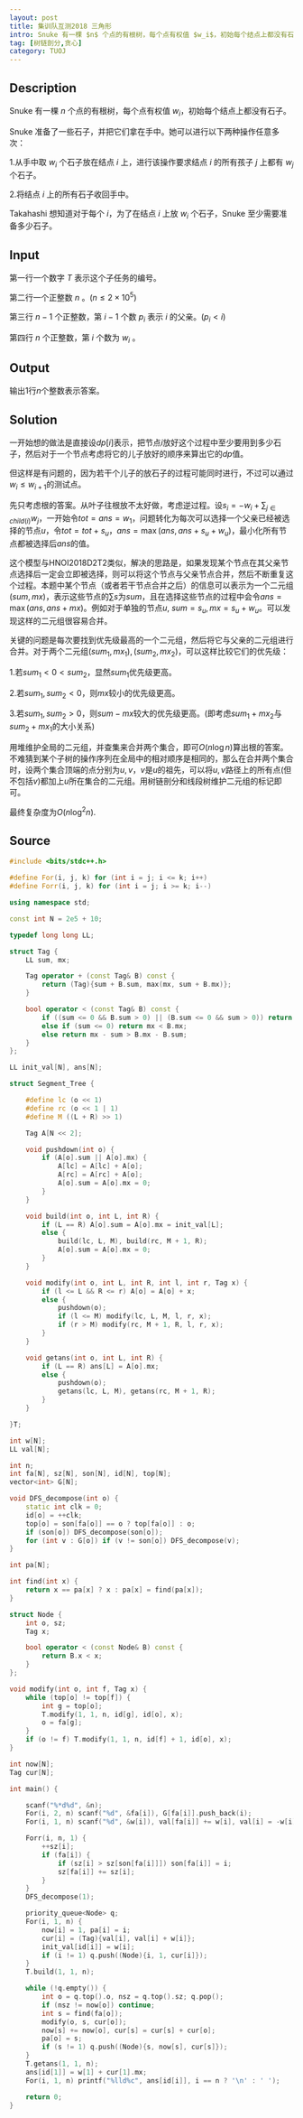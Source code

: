 ```yaml
---
layout: post
title: 集训队互测2018 三角形
intro: Snuke 有一棵 $n$ 个点的有根树，每个点有权值 $w_i$，初始每个结点上都没有石子。Snuke 准备了一些石子，并把它们拿在手中。她可以进行以下两种操作任意多次：1.从手中取 $w_i$ 个石子放在结点 $i$ 上，进行该操作要求结点 $i$ 的所有孩子 $j$ 上都有 $w_j$ 个石子。2.将结点 $i$ 上的所有石子收回手中。
tag: [树链剖分,贪心]
category: TUOJ
---
```


Description
---

Snuke 有一棵 $n$ 个点的有根树，每个点有权值 $w_i$，初始每个结点上都没有石子。

Snuke 准备了一些石子，并把它们拿在手中。她可以进行以下两种操作任意多次：

1.从手中取 $w_i$ 个石子放在结点 $i$ 上，进行该操作要求结点 $i$ 的所有孩子 $j$ 上都有 $w_j$ 个石子。

2.将结点 $i$ 上的所有石子收回手中。

Takahashi 想知道对于每个 $i$，为了在结点 $i$ 上放 $w_i$ 个石子，Snuke 至少需要准备多少石子。

Input
---

第一行一个数字 $T$ 表示这个子任务的编号。

第二行一个正整数 $n$ 。($n \le 2×10^5$)

第三行 $n−1$ 个正整数，第 $i−1$ 个数 $p_i$ 表示 $i$ 的父亲。($p_i < i$)

第四行 $n$ 个正整数，第 $i$ 个数为 $w_i$ 。

Output
---

输出$1$行$n$个整数表示答案。


Solution
---

一开始想的做法是直接设$dp[i]$表示，把节点$i$放好这个过程中至少要用到多少石子，然后对于一个节点考虑将它的儿子放好的顺序来算出它的$dp$值。

但这样是有问题的，因为若干个儿子的放石子的过程可能同时进行，不过可以通过$w_i \le w_{i+1}$的测试点。

先只考虑根的答案。从叶子往根放不太好做，考虑逆过程。设$s_i = -w_i + \sum_{j \in child(i)} w_j$，一开始令$tot = ans = w_1$，问题转化为每次可以选择一个父亲已经被选择的节点$u$，令$tot = tot + s_u$，$ans = \max(ans, ans + s_u + w_u)$，最小化所有节点都被选择后$ans$的值。

这个模型与HNOI2018D2T2类似，解决的思路是，如果发现某个节点在其父亲节点选择后一定会立即被选择，则可以将这个节点与父亲节点合并，然后不断重复这个过程。本题中某个节点（或者若干节点合并之后）的信息可以表示为一个二元组$(sum, mx)$，表示这些节点的$\sum s$为$sum$，且在选择这些节点的过程中会令$ans = \max(ans, ans + mx)$。例如对于单独的节点$u$, $sum = s_u, mx = s_u + w_u$。可以发现这样的二元组很容易合并。

关键的问题是每次要找到优先级最高的一个二元组，然后将它与父亲的二元组进行合并。对于两个二元组$(sum_1, mx_1), (sum_2, mx_2)$，可以这样比较它们的优先级：

1.若$sum_1 < 0 < sum_2$，显然$sum_1$优先级更高。

2.若$sum_1, sum_2 < 0$，则$mx$较小的优先级更高。

3.若$sum_1, sum_2 > 0$，则$sum - mx$较大的优先级更高。(即考虑$sum_1 + mx_2$与$sum_2 + mx_1$的大小关系)

用堆维护全局的二元组，并查集来合并两个集合，即可$O(n\log n)$算出根的答案。不难猜到某个子树的操作序列在全局中的相对顺序是相同的，那么在合并两个集合时，设两个集合顶端的点分别为$u, v$，$v$是$u$的祖先，可以将$u, v$路径上的所有点(但不包括$v$)都加上$u$所在集合的二元组。用树链剖分和线段树维护二元组的标记即可。

最终复杂度为$O(n \log^2 n)$.

Source
---

```c++
#include <bits/stdc++.h>

#define For(i, j, k) for (int i = j; i <= k; i++)
#define Forr(i, j, k) for (int i = j; i >= k; i--)

using namespace std;

const int N = 2e5 + 10;

typedef long long LL;

struct Tag {
	LL sum, mx;

	Tag operator + (const Tag& B) const {
		return (Tag){sum + B.sum, max(mx, sum + B.mx)};
	}

	bool operator < (const Tag& B) const {
		if ((sum <= 0 && B.sum > 0) || (B.sum <= 0 && sum > 0)) return sum < B.sum; 
		else if (sum <= 0) return mx < B.mx;
		else return mx - sum > B.mx - B.sum;
	}
};

LL init_val[N], ans[N];

struct Segment_Tree {

	#define lc (o << 1)
	#define rc (o << 1 | 1)
	#define M ((L + R) >> 1)

	Tag A[N << 2];

	void pushdown(int o) {
		if (A[o].sum || A[o].mx) {
			A[lc] = A[lc] + A[o];
			A[rc] = A[rc] + A[o];
			A[o].sum = A[o].mx = 0;
		}
	}

	void build(int o, int L, int R) {
		if (L == R) A[o].sum = A[o].mx = init_val[L];
		else {
			build(lc, L, M), build(rc, M + 1, R);
			A[o].sum = A[o].mx = 0;
		}
	}

	void modify(int o, int L, int R, int l, int r, Tag x) {
		if (l <= L && R <= r) A[o] = A[o] + x;
		else {
			pushdown(o);
			if (l <= M) modify(lc, L, M, l, r, x);
			if (r > M) modify(rc, M + 1, R, l, r, x);
		}
	}

	void getans(int o, int L, int R) {
		if (L == R) ans[L] = A[o].mx;
		else {
			pushdown(o);
			getans(lc, L, M), getans(rc, M + 1, R);
		}
	}

}T;

int w[N];
LL val[N];

int n;
int fa[N], sz[N], son[N], id[N], top[N];
vector<int> G[N];

void DFS_decompose(int o) {
	static int clk = 0;
	id[o] = ++clk;
	top[o] = son[fa[o]] == o ? top[fa[o]] : o;
	if (son[o]) DFS_decompose(son[o]);
	for (int v : G[o]) if (v != son[o]) DFS_decompose(v);
}

int pa[N];

int find(int x) {
	return x == pa[x] ? x : pa[x] = find(pa[x]);
}

struct Node {
	int o, sz;
	Tag x;

	bool operator < (const Node& B) const {
		return B.x < x;
	}
};

void modify(int o, int f, Tag x) {
	while (top[o] != top[f]) {
		int g = top[o];
		T.modify(1, 1, n, id[g], id[o], x);
		o = fa[g];
	}
	if (o != f) T.modify(1, 1, n, id[f] + 1, id[o], x);
}

int now[N];
Tag cur[N];

int main() {

	scanf("%*d%d", &n);
	For(i, 2, n) scanf("%d", &fa[i]), G[fa[i]].push_back(i);
	For(i, 1, n) scanf("%d", &w[i]), val[fa[i]] += w[i], val[i] = -w[i];

	Forr(i, n, 1) {
		++sz[i];
		if (fa[i]) {
			if (sz[i] > sz[son[fa[i]]]) son[fa[i]] = i;
			sz[fa[i]] += sz[i];
		}
	}
	DFS_decompose(1);

	priority_queue<Node> q;
	For(i, 1, n) {
		now[i] = 1, pa[i] = i;
		cur[i] = (Tag){val[i], val[i] + w[i]};
		init_val[id[i]] = w[i];
		if (i != 1) q.push((Node){i, 1, cur[i]});
	}
	T.build(1, 1, n);

	while (!q.empty()) {
		int o = q.top().o, nsz = q.top().sz; q.pop();
		if (nsz != now[o]) continue;
		int s = find(fa[o]);
		modify(o, s, cur[o]);
		now[s] += now[o], cur[s] = cur[s] + cur[o];
		pa[o] = s;
		if (s != 1) q.push((Node){s, now[s], cur[s]});
	}
	T.getans(1, 1, n);
	ans[id[1]] = w[1] + cur[1].mx;
	For(i, 1, n) printf("%lld%c", ans[id[i]], i == n ? '\n' : ' ');

	return 0;
}
```

